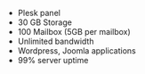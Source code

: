 - Plesk panel
- 30 GB Storage
- 100 Mailbox (5GB per mailbox)
- Unlimited bandwidth
- Wordpress, Joomla applications
- 99% server uptime